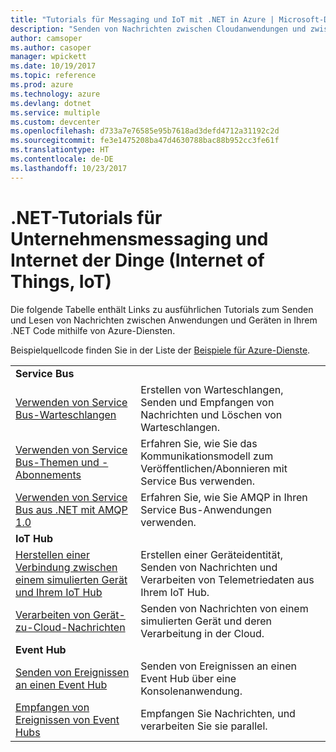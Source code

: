 ```yaml
---
title: "Tutorials für Messaging und IoT mit .NET in Azure | Microsoft-Dokumentation"
description: "Senden von Nachrichten zwischen Cloudanwendungen und zwischen Geräten und der Cloud mit .NET und Azure-Diensten."
author: camsoper
ms.author: casoper
manager: wpickett
ms.date: 10/19/2017
ms.topic: reference
ms.prod: azure
ms.technology: azure
ms.devlang: dotnet
ms.service: multiple
ms.custom: devcenter
ms.openlocfilehash: d733a7e76585e95b7618ad3defd4712a31192c2d
ms.sourcegitcommit: fe3e1475208ba47d4630788bac88b952cc3fe61f
ms.translationtype: HT
ms.contentlocale: de-DE
ms.lasthandoff: 10/23/2017
---
```

# <a name="net-tutorials-for-enterprise-messaging-and-internet-of-things-iot"></a>.NET-Tutorials für Unternehmensmessaging und Internet der Dinge (Internet of Things, IoT)

Die folgende Tabelle enthält Links zu ausführlichen Tutorials zum Senden und Lesen von Nachrichten zwischen Anwendungen und Geräten in Ihrem .NET Code mithilfe von Azure-Diensten.

Beispielquellcode finden Sie in der Liste der [Beispiele für Azure-Dienste](https://azure.microsoft.com/resources/samples/?platform=dotnet).


| | |
|---|---|
| **Service Bus** | |
| [Verwenden von Service Bus-Warteschlangen][1] | Erstellen von Warteschlangen, Senden und Empfangen von Nachrichten und Löschen von Warteschlangen. | 
| [Verwenden von Service Bus-Themen und -Abonnements][2] | Erfahren Sie, wie Sie das Kommunikationsmodell zum Veröffentlichen/Abonnieren mit Service Bus verwenden.
| [Verwenden von Service Bus aus .NET mit AMQP 1.0][3] | Erfahren Sie, wie Sie AMQP in Ihren Service Bus-Anwendungen verwenden.
|**IoT Hub**|
| [Herstellen einer Verbindung zwischen einem simulierten Gerät und Ihrem IoT Hub][4] | Erstellen einer Geräteidentität, Senden von Nachrichten und Verarbeiten von Telemetriedaten aus Ihrem IoT Hub. |   
| [Verarbeiten von Gerät-zu-Cloud-Nachrichten][5] | Senden von Nachrichten von einem simulierten Gerät und deren Verarbeitung in der Cloud. |
|**Event Hub**|
| [Senden von Ereignissen an einen Event Hub][6] | Senden von Ereignissen an einen Event Hub über eine Konsolenanwendung.
| [Empfangen von Ereignissen von Event Hubs][7] | Empfangen Sie Nachrichten, und verarbeiten Sie sie parallel.


[1]: /azure/service-bus-messaging/service-bus-dotnet-get-started-with-queues
[2]: /azure/service-bus-messaging/service-bus-dotnet-how-to-use-topics-subscriptions
[3]: /azure/service-bus-messaging/service-bus-amqp-dotnet
[4]: /azure/iot-hub/iot-hub-csharp-csharp-getstarted
[5]: /azure/iot-hub/iot-hub-csharp-csharp-process-d2c
[6]: /azure/event-hubs/event-hubs-dotnet-standard-getstarted-send
[7]: /azure/event-hubs/event-hubs-dotnet-standard-getstarted-receive-eph


